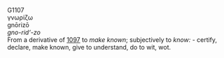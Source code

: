 <body>
  <p>G1107<br>  γνωρίζω  <br> gnōrizō  <br><i>gno-rid‘-zo </i><br>From a derivative of <a href="g1097.htm">1097</a>  to <i>make</i> <i>known</i>; subjectively to <i>know:</i> - certify, declare, make known, give to understand, do to wit, wot.<br></p>
 </body>